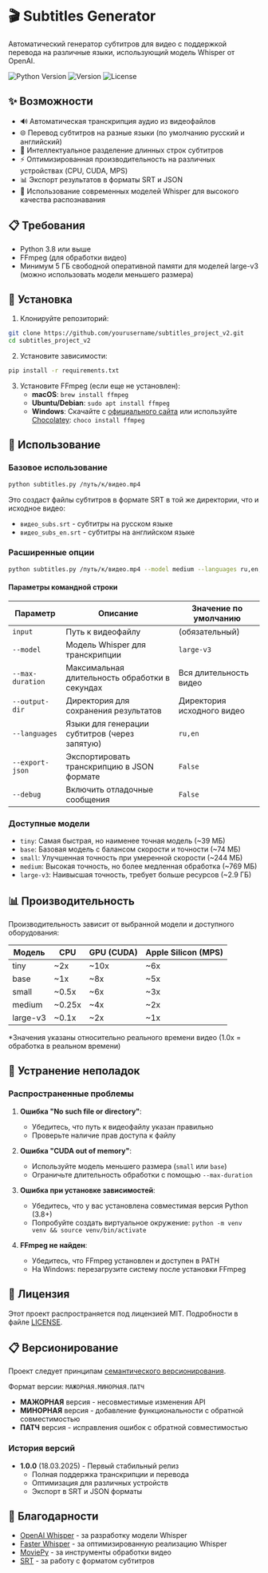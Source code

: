 # 🎬 Subtitles Generator

Автоматический генератор субтитров для видео с поддержкой перевода на различные языки, использующий модель Whisper от OpenAI.

![Python Version](https://img.shields.io/badge/python-3.8%2B-blue)
![Version](https://img.shields.io/badge/version-1.0.0-brightgreen)
![License](https://img.shields.io/badge/license-MIT-green)

## ✨ Возможности

- 🔊 Автоматическая транскрипция аудио из видеофайлов
- 🌐 Перевод субтитров на разные языки (по умолчанию русский и английский)
- 📝 Интеллектуальное разделение длинных строк субтитров
- ⚡ Оптимизированная производительность на различных устройствах (CPU, CUDA, MPS)
- 📊 Экспорт результатов в форматы SRT и JSON
- 🧠 Использование современных моделей Whisper для высокого качества распознавания

## 📋 Требования

- Python 3.8 или выше
- FFmpeg (для обработки видео)
- Минимум 5 ГБ свободной оперативной памяти для моделей large-v3 (можно использовать модели меньшего размера)

## 🚀 Установка

1. Клонируйте репозиторий:
```bash
git clone https://github.com/yourusername/subtitles_project_v2.git
cd subtitles_project_v2
```

2. Установите зависимости:
```bash
pip install -r requirements.txt
```

3. Установите FFmpeg (если еще не установлен):
   - **macOS**: `brew install ffmpeg`
   - **Ubuntu/Debian**: `sudo apt install ffmpeg`
   - **Windows**: Скачайте с [официального сайта](https://ffmpeg.org/download.html) или используйте [Chocolatey](https://chocolatey.org/): `choco install ffmpeg`

## 🎯 Использование

### Базовое использование

```bash
python subtitles.py /путь/к/видео.mp4
```

Это создаст файлы субтитров в формате SRT в той же директории, что и исходное видео:
- `видео_subs.srt` - субтитры на русском языке
- `видео_subs_en.srt` - субтитры на английском языке

### Расширенные опции

```bash
python subtitles.py /путь/к/видео.mp4 --model medium --languages ru,en,fr --export-json --output-dir /путь/для/сохранения
```

#### Параметры командной строки

| Параметр | Описание | Значение по умолчанию |
|----------|----------|------------------------|
| `input` | Путь к видеофайлу | (обязательный) |
| `--model` | Модель Whisper для транскрипции | `large-v3` |
| `--max-duration` | Максимальная длительность обработки в секундах | Вся длительность видео |
| `--output-dir` | Директория для сохранения результатов | Директория исходного видео |
| `--languages` | Языки для генерации субтитров (через запятую) | `ru,en` |
| `--export-json` | Экспортировать транскрипцию в JSON формате | `False` |
| `--debug` | Включить отладочные сообщения | `False` |

### Доступные модели

- `tiny`: Самая быстрая, но наименее точная модель (~39 МБ)
- `base`: Базовая модель с балансом скорости и точности (~74 МБ)
- `small`: Улучшенная точность при умеренной скорости (~244 МБ)
- `medium`: Высокая точность, но более медленная обработка (~769 МБ)
- `large-v3`: Наивысшая точность, требует больше ресурсов (~2.9 ГБ)

## 📊 Производительность

Производительность зависит от выбранной модели и доступного оборудования:

| Модель | CPU | GPU (CUDA) | Apple Silicon (MPS) |
|--------|-----|------------|---------------------|
| tiny   | ~2x | ~10x       | ~6x                 |
| base   | ~1x | ~8x        | ~5x                 |
| small  | ~0.5x | ~6x      | ~3x                 |
| medium | ~0.25x | ~4x     | ~2x                 |
| large-v3 | ~0.1x | ~2x    | ~1x                 |

*Значения указаны относительно реального времени видео (1.0x = обработка в реальном времени)

## 🔧 Устранение неполадок

### Распространенные проблемы

1. **Ошибка "No such file or directory"**:
   - Убедитесь, что путь к видеофайлу указан правильно
   - Проверьте наличие прав доступа к файлу

2. **Ошибка "CUDA out of memory"**:
   - Используйте модель меньшего размера (`small` или `base`)
   - Ограничьте длительность обработки с помощью `--max-duration`

3. **Ошибка при установке зависимостей**:
   - Убедитесь, что у вас установлена совместимая версия Python (3.8+)
   - Попробуйте создать виртуальное окружение: `python -m venv venv && source venv/bin/activate`

4. **FFmpeg не найден**:
   - Убедитесь, что FFmpeg установлен и доступен в PATH
   - На Windows: перезагрузите систему после установки FFmpeg

## 📝 Лицензия

Этот проект распространяется под лицензией MIT. Подробности в файле [LICENSE](LICENSE).

## 📋 Версионирование

Проект следует принципам [семантического версионирования](https://semver.org/lang/ru/).

Формат версии: `МАЖОРНАЯ.МИНОРНАЯ.ПАТЧ`

- **МАЖОРНАЯ** версия - несовместимые изменения API
- **МИНОРНАЯ** версия - добавление функциональности с обратной совместимостью
- **ПАТЧ** версия - исправления ошибок с обратной совместимостью

### История версий

- **1.0.0** (18.03.2025) - Первый стабильный релиз
  - Полная поддержка транскрипции и перевода
  - Оптимизация для различных устройств
  - Экспорт в SRT и JSON форматы

## 🙏 Благодарности

- [OpenAI Whisper](https://github.com/openai/whisper) - за разработку модели Whisper
- [Faster Whisper](https://github.com/guillaumekln/faster-whisper) - за оптимизированную реализацию Whisper
- [MoviePy](https://zulko.github.io/moviepy/) - за инструменты обработки видео
- [SRT](https://github.com/cdown/srt) - за работу с форматом субтитров
